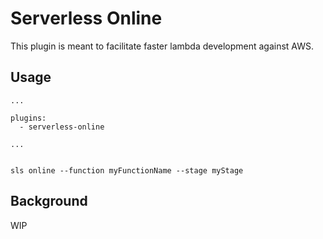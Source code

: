 # Serverless Online

This plugin is meant to facilitate faster lambda development against AWS.

## Usage

```
...

plugins:
  - serverless-online

...


sls online --function myFunctionName --stage myStage

```

## Background

WIP
